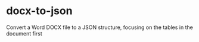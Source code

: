 # docx-to-json
Convert a Word DOCX file to a JSON structure, focusing on the tables in the document first
